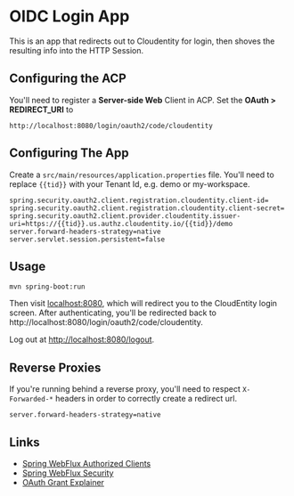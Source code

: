# OIDC Login App

This is an app that redirects out to Cloudentity for login,
then shoves the resulting info into the HTTP Session.

## Configuring the ACP

You'll need to register a **Server-side Web** Client in ACP. Set the **OAuth > REDIRECT_URI** to

```
http://localhost:8080/login/oauth2/code/cloudentity
```

## Configuring The App

Create a `src/main/resources/application.properties` file. You'll need to replace `{{tid}}` with your Tenant Id, e.g.
demo or my-workspace.

```
spring.security.oauth2.client.registration.cloudentity.client-id=
spring.security.oauth2.client.registration.cloudentity.client-secret=
spring.security.oauth2.client.provider.cloudentity.issuer-uri=https://{{tid}}.us.authz.cloudentity.io/{{tid}}/demo
server.forward-headers-strategy=native
server.servlet.session.persistent=false
```

## Usage

```shell
mvn spring-boot:run
```

Then visit [localhost:8080], which will redirect you to the CloudEntity login screen. After authenticating, you'll
be redirected back to http://localhost:8080/login/oauth2/code/cloudentity.

Log out at [http://localhost:8080/logout](http://localhost:8080/logout).

## Reverse Proxies

If you're running behind a reverse proxy, you'll need to respect `X-Forwarded-*` headers in order to
correctly create a redirect url.

```properties
server.forward-headers-strategy=native
```

## Links

* [Spring WebFlux Authorized Clients](https://docs.spring.io/spring-security/reference/5.7.4/reactive/oauth2/client/index.html)
* [Spring WebFlux Security](https://docs.spring.io/spring-security/reference/5.7.4/reactive/configuration/webflux.html)
* [OAuth Grant Explainer](https://alexbilbie.com/guide-to-oauth-2-grants/)

[localhost:8080]: (https://localhost:8080)

